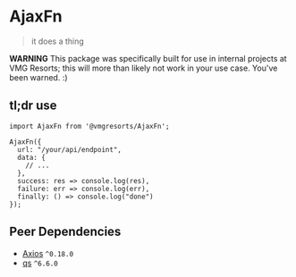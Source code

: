 # AjaxFn

> it does a thing

**WARNING**
This package was specifically built for use in internal projects at VMG Resorts; this will more than likely not work in your use case. You've been warned. :)

## tl;dr use

```
import AjaxFn from '@vmgresorts/AjaxFn';

AjaxFn({
  url: "/your/api/endpoint",
  data: {
    // ...
  },
  success: res => console.log(res),
  failure: err => console.log(err),
  finally: () => console.log("done")
});
```

## Peer Dependencies

- [Axios](https://www.npmjs.com/package/axios) `^0.18.0`
- [qs](https://www.npmjs.com/package/qs) `^6.6.0`
